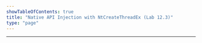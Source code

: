 ```yaml
---
showTableOfContents: true
title: "Native API Injection with NtCreateThreadEx (Lab 12.3)"
type: "page"
---
```



---
